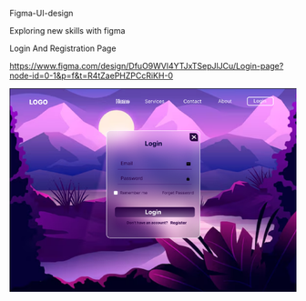 Figma-UI-design

Exploring new skills with figma

Login And Registration Page

https://www.figma.com/design/DfuO9WVl4YTJxTSepJlJCu/Login-page?node-id=0-1&p=f&t=R4tZaePHZPCcRiKH-0

![image alt](https://github.com/Janani-Ravi2006/Figma/blob/98e4fd56eb24d50ba5ce2bae3c02ea10165443af/loginpageimage.png)

